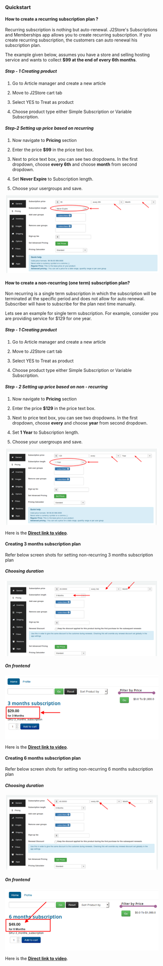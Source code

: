 ### Quickstart

#### How to create a recurring subscription plan ?

Recurring subscription is nothing but auto-renewal. J2Store's Subscriptions and Memberships app allows you to create recurring subscription. If you create  recurring subscription, the customers can auto renewal his subscription plan.

The example given below, assumes you have a store and selling hosting service and wants to collect **$99 at the end of every 6th months**.

##### Step - 1 Creating product

1. Go to Article manager and create a new article

2. Move to J2Store cart tab

3. Select YES to Treat as product

4. Choose product type either Simple Subscription or Variable Subscription.

##### Step-2 Setting up price based on recurring

1. Now navigate to **Pricing** section

2. Enter the price **$99** in the price text box.

3. Next to price text box, you can see two dropdowns. In the first dropdown, choose **every 6th** and choose **month** from second dropdown.

4. Set **Never Expire** to Subscription length.

5. Choose your usergroups and save.

![](./assets/images/recurring.png)

#### How to create a non-recurring (one term) subscription plan?

Non recurring is a single term subscription in which the subscription will be terminated at the specific period and does not allow for auto renewal. Subscriber will have to subscribe for the plan next time manually.

Lets see an example for single term subscription. For example, consider you are providing service for $129 for one year.

##### Step - 1 Creating product

1. Go to Article manager and create a new article

2. Move to J2Store cart tab

3. Select YES to Treat as product

4. Choose product type either Simple Subscription or Variable Subscription.

##### Step - 2 Setting up price based on non - recurring

1. Now navigate to **Pricing** section

2. Enter the price **$129** in the price text box.

3. Next to price text box, you can see two dropdowns. In the first dropdown, choose **every** and choose **year** from second dropdown.

4. Set **1 Year** to Subscription length.

5. Choose your usergroups and save.

![](./assets/images/non-recurring.png)

Here is the **[Direct link to video](https://www.j2store.org/support/video-tutorials/selling-one-time-subscriptions-with-manual-renewals.html)**.

#### Creating 3 months subscription plan

Refer below screen shots for setting non-recurring 3 months subscription plan

##### Choosing duration
![](./assets/images/3-months-subs-duration.png)

##### On frontend
![](./assets/images/3-months-subs-plan.png)

Here is the **[Direct link to video](https://www.j2store.org/support/video-tutorials/creating-3-months-subscription-plan.html)**.

<a name="six-months-plan"></a>
#### Creating 6 months subscription plan

Refer below screen shots for setting non-recurring 6 months subscription plan

##### Choosing duration
![](./assets/images/6-months-subs-duration.png)

##### On frontend
![](./assets/images/6-months-subs-plan.png)

Here is the **[Direct link to video](https://www.j2store.org/support/video-tutorials/creating-6-months-subscription-plan.html)**.